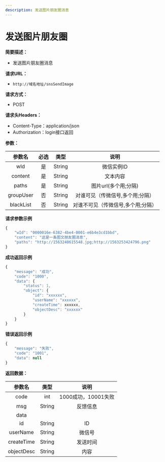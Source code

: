 ```yaml
---
description: 发送图片朋友圈消息
---
```


# 发送图片朋友圈

**简要描述：**

* 发送图片朋友圈消息

**请求URL：**

* `http://域名地址/snsSendImage`

**请求方式：**

* POST 

**请求头Headers：**

* Content-Type：application/json
* Authorization：login接口返回

**参数：**

| 参数名 | 必选 | 类型 | 说明 |
| :---: | :---: | :---: | :---: |
| wId | 是 | String | 微信实例ID |
| content | 是 | String | 文本内容 |
| paths | 是 | String | 图片url\(多个用;分隔\) |
| groupUser | 否 | String | 对谁可见（传微信号,多个用;分隔） |
| blackList | 否 | String | 对谁不可见（传微信号,多个用;分隔） |

**请求参数示例**

```javascript
{
    "wId": "0000016e-6382-4be4-0001-e6b4e3cd1bbd",
    "content": "这是一条图文朋友圈消息",
    "paths": "http://1563240615548.jpg;http://1563253424796.png"
}
```

**成功返回示例**

```javascript
{
    "message": "成功",
    "code": "1000",
    "data": {
        "status": 1,
        "object": {
            "id": "xxxxxx",
            "userName": "xxxxxx",
            "createTime": xxxxxx,
            "objectDesc": "xxxxxx"
        }
    }
}
```

**错误返回示例**

```javascript
{
    "message": "失败",
    "code": "1001",
    "data": null
}
```

**返回数据：**

| 参数名 | 类型 | 说明 |
| :---: | :---: | :---: |
| code | int | 1000成功，10001失败 |
| msg | String | 反馈信息 |
| data |  |  |
| id | String | ID |
| userName | String | 微信号 |
| createTime | String | 发送时间 |
| objectDesc | String | 内容 |

